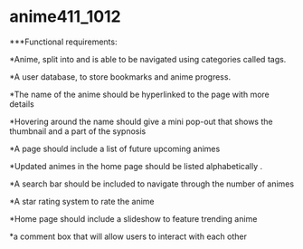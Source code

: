 # anime411_1012


***Functional requirements:

*Anime, split into and is able to be navigated using categories called tags.

*A user database, to store bookmarks and anime progress.

*The name of the anime should be hyperlinked to the page with more details

*Hovering around the name should give a mini pop-out that shows the thumbnail and a part of the sypnosis

*A page should include a list of future upcoming animes

*Updated animes in the home page should be listed alphabetically .

*A search bar should be included to navigate through the number of animes

*A star rating system to rate the anime

*Home page should include a slideshow to feature trending anime

*a comment box that will allow users to interact with each other

